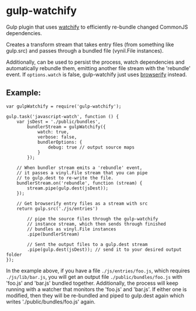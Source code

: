 gulp-watchify
=============

Gulp plugin that uses [watchify](https://github.com/substack/watchify) to efficiently re-bundle changed CommonJS dependencies.

Creates a transform stream that takes entry files (from something like gulp.src) and passes through a bundled file (vynil.File instances).

Additionally, can be used to persist the process, watch dependencies and automatically rebundle them, emitting another file stream with the 'rebundle' event. If ```options.watch``` is false, gulp-watchify just uses [browserify](https://github.com/substack/node-browserify) instead.

Example:
--------

```
var gulpWatchify = require('gulp-watchify');

gulp.task('javascript-watch', function () {
    var jsDest = './public/bundles',
        bundlerStream = gulpWatchify({
            watch: true,
            verbose: false,
            bundlerOptions: {
                debug: true // output source maps
            }
        });

    // When bundler stream emits a 'rebundle' event,
    // it passes a vinyl.File stream that you can pipe
    // to gulp.dest to re-write the file.
    bundlerStream.on('rebundle', function (stream) {
        stream.pipe(gulp.dest(jsDest));
    });

    // Get browserify entry files as a stream with src
    return gulp.src('./js/entries')

        // pipe the source files through the gulp-watchify
        // instance stream, which then sends through finished
        // bundles as vinyl.File instances
        .pipe(bundlerStream)

        // Sent the output files to a gulp.dest stream
        .pipe(gulp.dest(jsDest)); // send it to your desired output folder
});
```

In the example above, if you have a file ```./js/entries/foo.js```, which requires ```./js/lib/bar.js```, you will get an output file ```./public/bundles/foo.js``` with 'foo.js' and 'bar.js' bundled together. Additionally, the process will keep running with a watcher that monitors the 'foo.js' and 'bar.js'. If either one is modified, then they will be re-bundled and piped to gulp.dest again which writes './public/bundles/foo.js' again.

